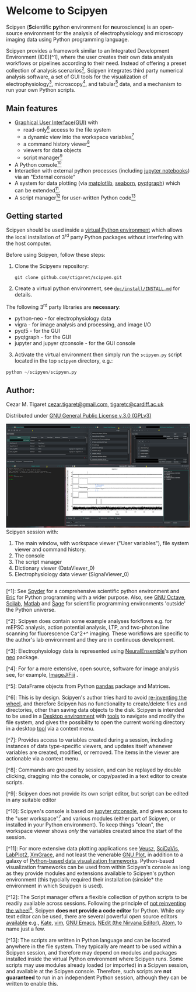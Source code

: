 # Welcome to Scipyen

Scipyen (**Sci**entific **py**thon **e**nvironment for **n**euroscience) is an
open-source environment for the analysis of electrophysiology and 
microscopy imaging data using Python programming language. 

Scipyen provides a framework similar to an Integrated 
Development Environment (IDE)[^1], where the user creates their own data 
analysis workflows or pipelines according to their need. Instead of offering a preset collection of analysis scenarios[<sup>2</sup>](#NOTE_2), Scipyen integrates
third party numerical analysis software, a set of GUI tools for the visualization
of electrophysiology[<sup>3</sup>](#NOTE_3), microscopy[<sup>4</sup>](#NOTE_4), and tabular[<sup>5</sup>](#NOTE_5) data, and a
mechanism to run your own Python scripts.

## Main features
* [Graphical User Interface](https://en.wikipedia.org/wiki/Graphical_user_interface)[(GUI)](#Scipyen_screenshot) with 
    - read-only[<sup>6</sup>](#NOTE_6) access to the file system
    - a dynamic view into the workspace variables[<sup>7</sup>](#NOTE_7)
    - a command history viewer[<sup>8</sup>](#NOTE_8)
    - viewers for data objects
    - script manager[<sup>9</sup>](#Note_9)
* A Python console[<sup>10</sup>](#NOTE_10)
* Interaction with external python processes (including [jupyter notebooks](https://jupyter.org/)) via an "External console"
* A system for data plotting (via [matplotlib](https://matplotlib.org/), [seaborn](https://seaborn.pydata.org/), [pyqtgraph](https://www.pyqtgraph.org/)) which can be extended[<sup>11</sup>](#NOTE_11).
* A script manager[<sup>12</sup>](#NOTE_12) for user-written Python code[<sup>13</sup>](#NOTE_13)

## <a name=use_virtual_environment></a>Getting started
Scipyen should be used inside a [virtual Python environment](https://www.google.com/search?q=virtual+python+environment) which allows the local installation of 3<sup>rd</sup> party Python packages without interfering with the host computer. 

Before using Scipyen, follow these steps:

1. Clone the Scipyenv repository:
    ```
    git clone github.com/ctigaret/scipyen.git
    ```
2. Create a virtual python environment, see [`doc/install/INSTALL.md`](doc/install/INSTALL.md) for details.

The following 3<sup>rd</sup> party libraries are **necessary**:

* python-neo - for electrophysiology data
* vigra - for image analysis and processing, and image I/O
* pyqt5 - for the GUI
* pyqtgraph - for the GUI
* jupyter and jupyer qtconsole - for the GUI console


3. Activate the virtual environment then simply run the `scipyen.py` script located
in the top `scipyen` directory, e.g.:
```python
python ~/scipyen/scipyen.py
```


## Author:
Cezar M. Tigaret <cezar.tigaret@gmail.com>, <tigaretc@cardiff.ac.uk>

Distributed under [GNU General Public License v.3.0 (GPLv3)](https://www.gnu.org/licenses/gpl-3.0.en.html)


<a name=Scipyen_screenshot> ![Scipyen Screenshot](doc/ScipyenScreenshot1.png)</a>
Scipyen session with:

1. The main window, with workspace viewer ("User variables"), file system viewer and command history.
2. The console
3. The script manager
4. Dictionary viewer (DataViewer_0)
5. Electrophysiology data viewer (SignalViewer_0)



* * * 

<a name=NOTE_1></a>[^1]: See [Spyder](https://www.spyder-ide.org/) for a comprehensive scientific python environment
and [Eric](https://www.spyder-ide.org/) for Python programming with a wider purpose.
Also, see [GNU Octave](https://octave.org/), [Scilab](https://www.scilab.org/),
[Matlab](https://www.mathworks.com/products/matlab.html) 
and [Sage](https://www.sagemath.org/) for scientific programming environments 'outside' the Python universe.

<a name=NOTE_2></a>[^2]: Scipyen does contain some example analyses forkflows e.g. 
for mEPSC analysis, action potential analysis, LTP, and two-photon line scanning 
for fluorescence Ca^2+^ imaging. These workflows are specific to the author's lab 
environment and they are in continuous development.

<a name=NOTE_3></a>[^3]: Electrophysiology data is represented using [NeuralEnsemble](https://github.com/NeuralEnsemble)'s python [neo](https://github.com/NeuralEnsemble/python-neo) package.

<a name=NOTE_4></a>[^4]: For for a more extensive,
open source, software for image analysis see, for example, [ImageJ/Fiji](https://fiji.sc/) .

<a name=NOTE_5></a>[^5]: DataFrame objects from Python [pandas](https://pandas.pydata.org/) package and Matrices.

<a name=NOTE_6></a>[^6]: This is by design. Scipyen's author tries hard to avoid 
[re-inventing the wheel](https://en.wikipedia.org/wiki/Reinventing_the_wheel), and therefore Scipyen has no functionality to create/delete files and directories, other than saving data objects to the disk. Scipyen is intended to be used in a [Desktop 
environment](https://en.wikipedia.org/wiki/Desktop_environment) with [tools](https://en.wikipedia.org/wiki/File_manager) to navigate and modify the file system, and gives the possibility to open the current working directory in
a desktop [tool](https://en.wikipedia.org/wiki/File_manager) via a context menu.

<a name=NOTE_7></a>[^7]: Provides access to variables created during a session, including
instances of data type-specific viewers, and updates itself whenever variables are
created, modified, or removed. The items in the viewer are actionable via a context menu.

<a name=NOTE_8></a>[^8]: Commands are grouped by session, and can be replayed by double clicking, dragging into the console, or copy/pasted in a text editor to create scripts.

<a name=NOTE_9></a>[^9]: Scipyen does not provide its own script editor, but script can be edited in any suitable editor

<a name=NOTE_10></a>[^10]: Scipyen's console is based on [jupyter qtconsole](https://qtconsole.readthedocs.io/en/stable/index.html), and gives access to the "user workspace"[<sup>7</sup>](#NOTE_7) and various modules (either part of Scipyen, or installed in your Python environment). To keep things "clean", the workspace viewer shows *only* the variables created since the start of the session.

<a name=NOTE_11></a>[^11]: For more extensive data plotting applications see [Veusz](https://veusz.github.io/), [SciDaVis](https://scidavis.sourceforge.net/), [LabPlot2](https://labplot.kde.org/), [XmGrace](https://plasma-gate.weizmann.ac.il/Grace/), and not least the venerable [GNU Plot](http://www.gnuplot.info/), in addition to a galaxy of [Python-based data visualization frameworks](https://www.google.com/search?q=data+visualization+in+python). Python-based visualization frameworks can be used from within Scipyen's console as long as they provide modules and extensions available to Scipyen's python environment (this typcially required their installation (sinside* the environment in which Scuipyen is used).

<a name=NOTE_12></a>[^12]: The Script manager offers a flexible collection of python scripts to be readily available across sessions. Following the principle of [not reinventing the wheel](https://en.wikipedia.org/wiki/Reinventing_the_wheel)[<sup>6</sup>](#NOTE_6), Scipyen **does not provide a code editor** for Python. While *any* text editor can be used, there are several powerful open source editors [available](https://en.wikipedia.org/wiki/List_of_text_editors) e.g., [Kate](https://kate-editor.org/), [vim](https://www.vim.org/), [GNU Emacs](https://www.gnu.org/software/emacs/), [NEdit (the Nirvana Editor)](https://sourceforge.net/projects/nedit/files/nedit-source/), [Atom](https://github.com/atom/atom), to name just a few.

<a name=NOTE_13></a>[^13]: The scripts are written in Python language and can be located anywhere in the file system. They typically are meant to be used within a Scipyen session, and therefore may depend on modules and packages installed inside the virtual Python environment where Scipyen runs. Some scripts may use modules already loaded (or imported) in a Scipyen session, and available at the Scipyen console. Therefore, such scripts are **not guaranteed** to run in an independent Python session, although they can be written to enable this.









